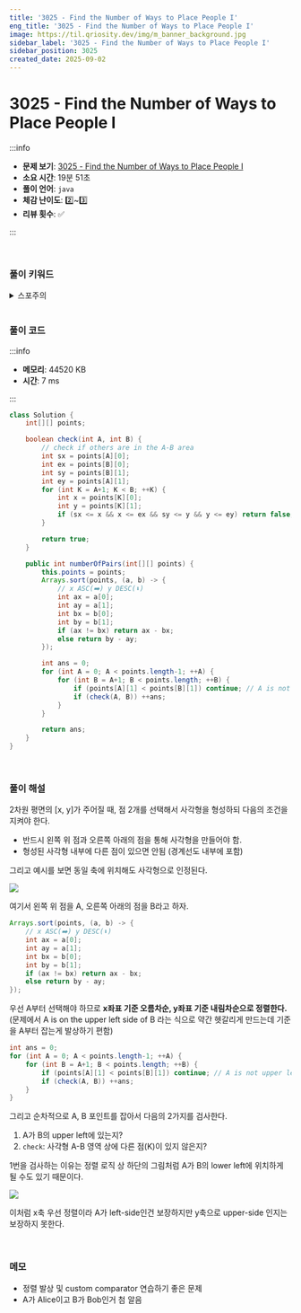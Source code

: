 ```yaml
---
title: '3025 - Find the Number of Ways to Place People I'
eng_title: '3025 - Find the Number of Ways to Place People I'
image: https://til.qriosity.dev/img/m_banner_background.jpg
sidebar_label: '3025 - Find the Number of Ways to Place People I'
sidebar_position: 3025
created_date: 2025-09-02
---
```


# 3025 - Find the Number of Ways to Place People I

:::info

- **문제 보기**: [3025 - Find the Number of Ways to Place People I](https://leetcode.com/problems/find-the-number-of-ways-to-place-people-i)
- **소요 시간**: 19분 51초
- **풀이 언어**: `java`
- **체감 난이도**: 2️⃣~3️⃣
- **리뷰 횟수**: ✅

:::

<br />

### 풀이 키워드

<details>
<summary>스포주의</summary>

`정렬` `수학`

</details>

<br />

### 풀이 코드

:::info

- **메모리**: 44520 KB
- **시간**: 7 ms

:::

```java showLineNumbers
class Solution {
    int[][] points;

    boolean check(int A, int B) {
        // check if others are in the A-B area
        int sx = points[A][0];
        int ex = points[B][0];
        int sy = points[B][1];
        int ey = points[A][1]; 
        for (int K = A+1; K < B; ++K) {
            int x = points[K][0];
            int y = points[K][1];
            if (sx <= x && x <= ex && sy <= y && y <= ey) return false;
        }

        return true;
    }

    public int numberOfPairs(int[][] points) {
        this.points = points;
        Arrays.sort(points, (a, b) -> {
            // x ASC(➡️) y DESC(⬇️)
            int ax = a[0];
            int ay = a[1];
            int bx = b[0];
            int by = b[1];
            if (ax != bx) return ax - bx;
            else return by - ay; 
        });

        int ans = 0;
        for (int A = 0; A < points.length-1; ++A) {
            for (int B = A+1; B < points.length; ++B) {
                if (points[A][1] < points[B][1]) continue; // A is not upper left
                if (check(A, B)) ++ans; 
            }
        }

        return ans;
    }
}
```

<br />

### 풀이 해설

2차원 평면의 [x, y]가 주어질 때, 점 2개를 선택해서 사각형을 형성하되 다음의 조건을 지켜야 한다.

- 반드시 왼쪽 위 점과 오른쪽 아래의 점을 통해 사각형을 만들어야 함.
- 형성된 사각형 내부에 다른 점이 있으면 안됨 (경계선도 내부에 포함)

그리고 예시를 보면 동일 축에 위치해도 사각형으로 인정된다.

![](https://assets.leetcode.com/uploads/2024/06/25/t3.jpg)

여기서 왼쪽 위 점을 A, 오른쪽 아래의 점을 B라고 하자.

```java
Arrays.sort(points, (a, b) -> {
    // x ASC(➡️) y DESC(⬇️)
    int ax = a[0];
    int ay = a[1];
    int bx = b[0];
    int by = b[1];
    if (ax != bx) return ax - bx;
    else return by - ay; 
});
```

우선 A부터 선택해야 하므로 **x좌표 기준 오름차순, y좌표 기준 내림차순으로 정렬한다.**<br />
(문제에서 A is on the upper left side of B 라는 식으로 약간 헷갈리게 만드는데 기준을 A부터 잡는게 발상하기 편함)

```java
int ans = 0;
for (int A = 0; A < points.length-1; ++A) {
    for (int B = A+1; B < points.length; ++B) {
        if (points[A][1] < points[B][1]) continue; // A is not upper left
        if (check(A, B)) ++ans; 
    }
}
```

그리고 순차적으로 A, B 포인트를 잡아서 다음의 2가지를 검사한다.

1. A가 B의 upper left에 있는지?
2. `check`: 사각형 A-B 영역 상에 다른 점(K)이 있지 않은지?

1번을 검사하는 이유는 정렬 로직 상 하단의 그림처럼 A가 B의 lower left에 위치하게 될 수도 있기 때문이다.

![](https://assets.leetcode.com/uploads/2024/01/04/example1alicebob.png)

이처럼 x축 우선 정렬이라 A가 left-side인건 보장하지만 y축으로 upper-side 인지는 보장하지 못한다.

<br />

### 메모

- 정렬 발상 및 custom comparator 연습하기 좋은 문제
- A가 Alice이고 B가 Bob인거 첨 알음